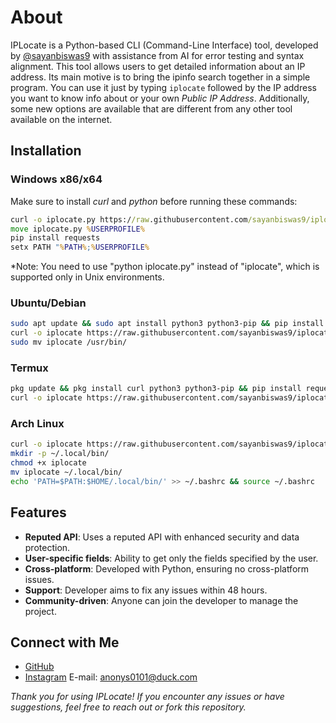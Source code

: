# About

IPLocate is a Python-based CLI (Command-Line Interface) tool, developed by [@sayanbiswas9](https://github.com/sayanbiswas9) with assistance from AI for error testing and syntax alignment. This tool allows users to get detailed information about an IP address. Its main motive is to bring the ipinfo search together in a simple program. You can use it just by typing `iplocate` followed by the IP address you want to know info about or your own _Public IP Address_. Additionally, some new options are available that are different from any other tool available on the internet.

## Installation



### Windows x86/x64

Make sure to install _curl_ and _python_ before running these commands:

```cmd
curl -o iplocate.py https://raw.githubusercontent.com/sayanbiswas9/iplocate/main/iplocate
move iplocate.py %USERPROFILE%
pip install requests
setx PATH "%PATH%;%USERPROFILE%
```

*Note: You need to use "python iplocate.py" instead of "iplocate", which is supported only in Unix environments.
### Ubuntu/Debian

```bash
sudo apt update && sudo apt install python3 python3-pip && pip install requests
curl -o iplocate https://raw.githubusercontent.com/sayanbiswas9/iplocate/main/iplocate && chmod +x iplocate
sudo mv iplocate /usr/bin/
```

### Termux

```bash
pkg update && pkg install curl python3 python3-pip && pip install requests
curl -o iplocate https://raw.githubusercontent.com/sayanbiswas9/iplocate/main/iplocate && chmod +x iplocate && mv iplocate $PREFIX/bin/
```

### Arch Linux

```bash
curl -o iplocate https://raw.githubusercontent.com/sayanbiswas9/iplocate/main/iplocate
mkdir -p ~/.local/bin/
chmod +x iplocate
mv iplocate ~/.local/bin/
echo 'PATH=$PATH:$HOME/.local/bin/' >> ~/.bashrc && source ~/.bashrc
```



## Features

- **Reputed API**: Uses a reputed API with enhanced security and data protection.
- **User-specific fields**: Ability to get only the fields specified by the user.
- **Cross-platform**: Developed with Python, ensuring no cross-platform issues.
- **Support**: Developer aims to fix any issues within 48 hours.
- **Community-driven**: Anyone can join the developer to manage the project.

## Connect with Me

- [GitHub](https://github.com/sayanbiswas9)
- [Instagram](https://instagram.com/sayanbiswas9)
  E-mail: anonys0101@duck.com

*Thank you for using IPLocate! If you encounter any issues or have suggestions, feel free to reach out or fork this repository.*

